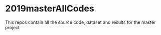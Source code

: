# 2019masterAllCodes
This repos contain all the source code, dataset and results for the master project


